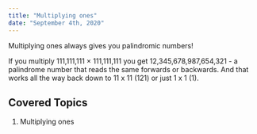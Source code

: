 ```yaml
---
title: "Multiplying ones"
date: "September 4th, 2020"
---
```


Multiplying ones always gives you palindromic numbers!

If you multiply 111,111,111 × 111,111,111 you get 12,345,678,987,654,321 - a palindrome number that reads the same forwards or backwards. And that works all the way back down to 11 x 11 (121) or just 1 x 1 (1).

## Covered Topics

1. Multiplying ones